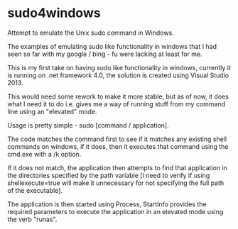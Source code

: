 sudo4windows
============

Attempt to emulate the Unix sudo command in Windows.


The examples of emulating sudo like functionality in windows that I had seen so far with my google / bing - fu were lacking at least for me.

This is my first take on having sudo like functionality in windows, currently it is running on .net framework 4.0, the solution is created using Visual Studio 2013.

This would need some rework to make it more stable, but as of now, it does what I need it to do i.e. gives me a way of running stuff from my command line using an "elevated" mode.

Usage is pretty simple - sudo [command / application].

The code matches the command first to see if it matches any existing shell commands on windows, if it does, then it executes that command using the cmd.exe with a /k option.

If it does not match, the application then attempts to find that application in the directories specified by the path variable [I need to verify if using shellexecute=true will make it unnecessary for not specifying the full path of the executable].

The application is then started using Process, StartInfo provides the required parameters to execute the application in an elevated mode using the verb "runas".

